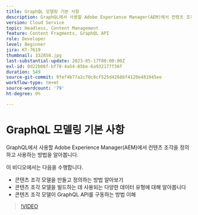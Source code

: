 ```yaml
---
title: GraphQL 모델링 기본 사항
description: GraphQL에서 사용할 Adobe Experience Manager(AEM)에서 컨텐츠 조각을 정의하고 사용하는 방법을 알아봅니다.
version: Cloud Service
topic: Headless, Content Management
feature: Content Fragments, GraphQL API
role: Developer
level: Beginner
jira: KT-7619
thumbnail: 332858.jpg
last-substantial-update: 2023-05-17T00:00:00Z
exl-id: 0d22b06f-bf78-4a54-85be-6a932177f36f
duration: 549
source-git-commit: 9fef4b77a2c70c8cf525d42686f4120e481945ee
workflow-type: tm+mt
source-wordcount: '79'
ht-degree: 0%

---
```


# GraphQL 모델링 기본 사항

GraphQL에서 사용할 Adobe Experience Manager(AEM)에서 컨텐츠 조각을 정의하고 사용하는 방법을 알아봅니다.

이 비디오에서는 다음을 수행합니다.

+ 콘텐츠 조각 모델을 만들고 정의하는 방법 알아보기
+ 콘텐츠 조각 모델을 빌드하는 데 사용되는 다양한 데이터 유형에 대해 알아봅니다
+ 콘텐츠 조각 모델이 GraphQL API를 구동하는 방법 이해

>[!VIDEO](https://video.tv.adobe.com/v/332858?quality=12&learn=on)
